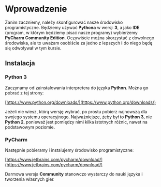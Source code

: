 # Wprowadzenie

Zanim zaczniemy, należy skonfigurować nasze środowisko programistyczne. Będziemy używać **Pythona** w wersji **3**, a jako **IDE** (program, w którym będziemy pisać nasze programy) wybierzemy **PyCharm Community Edition**. Oczywiście można skorzystać z dowolnego środowiska, ale to uważam osobiście za jedno z lepszych i do niego będę się odwoływał w tym kursie.

## Instalacja

### Python 3

Zaczynamy od zainstalowania interpretera do języka **Python**. Można go pobrać z tej strony:

[https://www.python.org/downloads/](https://www.python.org/downloads/)

Jeżeli nie wiesz, którą wersję wybrać, po prostu pobierz najnowszą dla swojego systemu operacyjnego. Najważniejsze, żeby był to **Python 3**, nie **Python 2**, ponieważ jest pomiędzy nimi kilka istotnych różnic, nawet na podstawowym poziomie.

### PyCharm

Następnie pobieramy i instalujemy środowisko programistyczne:

[https://www.jetbrains.com/pycharm/download/](https://www.jetbrains.com/pycharm/download/)

Darmowa wersja **Community** stanowczo wystarczy do nauki języka i tworzenia własnych gier.
